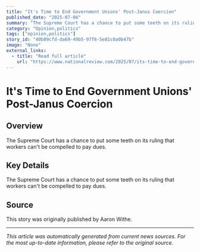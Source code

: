 ```yaml
---
title: "It's Time to End Government Unions' Post-Janus Coercion"
published_date: "2025-07-06"
summary: "The Supreme Court has a chance to put some teeth on its ruling that workers can't be compelled to pay dues."
category: "Opinion,politics"
tags: ["opinion,politics"]
story_id: "40b09cfd-da69-49b5-97f6-5e81c0a0b47b"
image: "None"
external_links:
  - title: "Read full article"
    url: "https://www.nationalreview.com/2025/07/its-time-to-end-government-unions-post-janus-coercion/"
---
```


# It's Time to End Government Unions' Post-Janus Coercion

## Overview

The Supreme Court has a chance to put some teeth on its ruling that workers can't be compelled to pay dues.


## Key Details

The Supreme Court has a chance to put some teeth on its ruling that workers can't be compelled to pay dues.


## Source

This story was originally published by Aaron Withe.

---

*This article was automatically generated from current news sources. For the most up-to-date information, please refer to the original source.*
